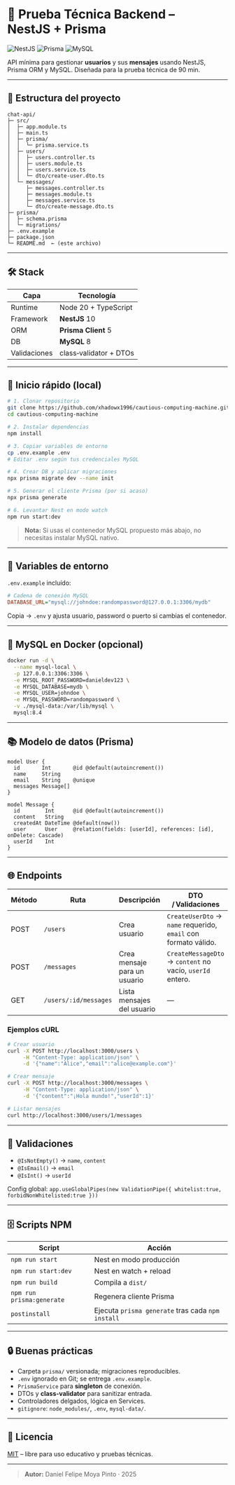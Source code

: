 # 🧪 Prueba Técnica Backend – NestJS + Prisma

![NestJS](https://img.shields.io/badge/-NestJS-e0234e?style=flat\&logo=nestjs\&logoColor=white) ![Prisma](https://img.shields.io/badge/-Prisma-2D3748?style=flat\&logo=prisma\&logoColor=white) ![MySQL](https://img.shields.io/badge/-MySQL-00758f?style=flat\&logo=mysql\&logoColor=white)

API mínima para gestionar **usuarios** y sus **mensajes** usando NestJS, Prisma ORM y MySQL. Diseñada para la prueba técnica de 90 min.

---

## 📂 Estructura del proyecto

```
chat-api/
├─ src/
│  ├─ app.module.ts
│  ├─ main.ts
│  ├─ prisma/
│  │  └─ prisma.service.ts
│  ├─ users/
│  │  ├─ users.controller.ts
│  │  ├─ users.module.ts
│  │  ├─ users.service.ts
│  │  └─ dto/create-user.dto.ts
│  └─ messages/
│     ├─ messages.controller.ts
│     ├─ messages.module.ts
│     ├─ messages.service.ts
│     └─ dto/create-message.dto.ts
├─ prisma/
│  ├─ schema.prisma
│  └─ migrations/
├─ .env.example
├─ package.json
└─ README.md  ← (este archivo)
```

---

## 🛠️ Stack

| Capa         | Tecnología             |
| ------------ | ---------------------- |
| Runtime      | Node 20 + TypeScript   |
| Framework    | **NestJS** 10          |
| ORM          | **Prisma Client** 5    |
| DB           | **MySQL** 8            |
| Validaciones | class‑validator + DTOs |

---

## 🚀 Inicio rápido (local)

```bash
# 1. Clonar repositorio
git clone https://github.com/xhadowx1996/cautious-computing-machine.git
cd cautious-computing-machine

# 2. Instalar dependencias
npm install

# 3. Copiar variables de entorno
cp .env.example .env
# Editar .env según tus credenciales MySQL

# 4. Crear DB y aplicar migraciones
npx prisma migrate dev --name init

# 5. Generar el cliente Prisma (por si acaso)
npx prisma generate

# 6. Levantar Nest en modo watch
npm run start:dev
```

> **Nota:** Si usas el contenedor MySQL propuesto más abajo, no necesitas instalar MySQL nativo.

---

## 🧩 Variables de entorno

`.env.example` incluído:

```ini
# Cadena de conexión MySQL
DATABASE_URL="mysql://johndoe:randompassword@127.0.0.1:3306/mydb"
```

Copia → `.env` y ajusta usuario, password o puerto si cambias el contenedor.

---

## 🐳 MySQL en Docker (opcional)

```bash
docker run -d \
  --name mysql-local \
  -p 127.0.0.1:3306:3306 \
  -e MYSQL_ROOT_PASSWORD=danieldev123 \
  -e MYSQL_DATABASE=mydb \
  -e MYSQL_USER=johndoe \
  -e MYSQL_PASSWORD=randompassword \
  -v ./mysql-data:/var/lib/mysql \
  mysql:8.4
```

---

## 📚 Modelo de datos (Prisma)

```prisma
model User {
  id       Int       @id @default(autoincrement())
  name     String
  email    String    @unique
  messages Message[]
}

model Message {
  id        Int      @id @default(autoincrement())
  content   String
  createdAt DateTime @default(now())
  user      User     @relation(fields: [userId], references: [id], onDelete: Cascade)
  userId    Int
}
```

---

## 🌐 Endpoints

| Método | Ruta                  | Descripción                  | DTO / Validaciones                                              |
| ------ | --------------------- | ---------------------------- | --------------------------------------------------------------- |
| POST   | `/users`              | Crea usuario                 | `CreateUserDto` → `name` requerido, `email` con formato válido. |
| POST   | `/messages`           | Crea mensaje para un usuario | `CreateMessageDto` → `content` no vacío, `userId` entero.       |
| GET    | `/users/:id/messages` | Lista mensajes del usuario   | —                                                               |

### Ejemplos cURL

```bash
# Crear usuario
curl -X POST http://localhost:3000/users \
     -H "Content-Type: application/json" \
     -d '{"name":"Alice","email":"alice@example.com"}'

# Crear mensaje
curl -X POST http://localhost:3000/messages \
     -H "Content-Type: application/json" \
     -d '{"content":"¡Hola mundo!","userId":1}'

# Listar mensajes
curl http://localhost:3000/users/1/messages
```

---

## 🧪 Validaciones

* `@IsNotEmpty()` → `name`, `content`
* `@IsEmail()` → `email`
* `@IsInt()` → `userId`

Config global: `app.useGlobalPipes(new ValidationPipe({ whitelist:true, forbidNonWhitelisted:true }))`

---

## 🗄️ Scripts NPM

| Script                    | Acción                                            |
| ------------------------- | ------------------------------------------------- |
| `npm run start`           | Nest en modo producción                           |
| `npm run start:dev`       | Nest en watch + reload                            |
| `npm run build`           | Compila a `dist/`                                 |
| `npm run prisma:generate` | Regenera cliente Prisma                           |
| `postinstall`             | Ejecuta `prisma generate` tras cada `npm install` |

---

## 🔒 Buenas prácticas

* Carpeta `prisma/` versionada; migraciones reproducibles.
* `.env` ignorado en Git; se entrega `.env.example`.
* `PrismaService` para **singleton** de conexión.
* DTOs y **class-validator** para sanitizar entrada.
* Controladores delgados, lógica en Services.
* `gitignore`: `node_modules/`, `.env`, `mysql-data/`.

---

## 📄 Licencia

[MIT](LICENSE) – libre para uso educativo y pruebas técnicas.

---

> **Autor:** Daniel Felipe Moya Pinto · 2025
